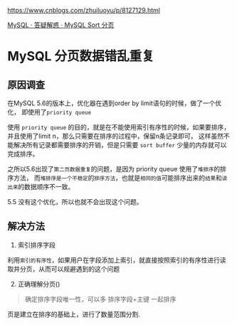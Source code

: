 
<https://www.cnblogs.com/zhuiluoyu/p/8127129.html>

[MySQL · 答疑解惑 · MySQL Sort 分页](http://mysql.taobao.org/monthly/2015/06/04/)

# MySQL 分页数据错乱重复 

## 原因调查
在MySQL 5.6的版本上，优化器在遇到order by limit语句的时候，做了一个优化，
即使用了`priority queue`


使用 `priority queue` 的目的，就是在不能使用索引有序性的时候，如果要排序，
并且使用了limit n，那么只需要在排序的过程中，保留n条记录即可，
这样虽然不能解决所有记录都需要排序的开销，但是只需要 `sort buffer` 少量的内存就可以完成排序。

之所以5.6出现了`第二页数据重复`的问题，是因为 priority queue 使用了`堆排序`的排序方法，
而`堆排序是一个不稳定`的`排序方法`，也就是`相同的值`可能排序出来的`结果`和`读出来`的数据顺序不一致。

5.5 没有这个优化，所以也就不会出现这个问题。

## 解决方法

1. 索引排序字段

利用`索引的有序性`，如果用户在字段添加上索引，就直接按照索引的有序性进行读取并分页，从而可以规避遇到的这个问题

2. 正确理解分页()
> 确定排序字段唯一性，可以多 排序字段+主键 一起排序

页是建立在排序的基础上，进行了数量范围分割.




